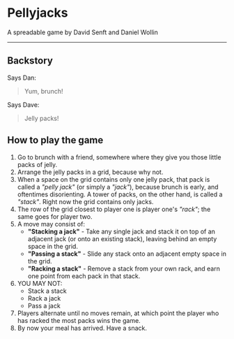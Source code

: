 # Pellyjacks

A spreadable game by David Senft and Daniel Wollin

* * *

## Backstory ##

Says Dan:

> Yum, brunch!

Says Dave:

> Jelly packs!

## How to play the game ##

1.	Go to brunch with a friend, somewhere where they give you
	those little packs of jelly.
2.	Arrange the jelly packs in a grid, because why not.
3.	When a space on the grid contains only one jelly pack, that
	pack is called a *"pelly jack"* (or simply a *"jack"*), 
	because brunch is early, and oftentimes disorienting. A 
	tower of packs, on the other hand, is called a *"stack"*. 
	Right now the grid contains only jacks.
4.	The row of the grid closest to player one is player 
	one's *"rack"*; the same goes for player two.
5.	A move may consist of:
	- <b>"Stacking a jack"</b> - Take any single jack and stack 
	it on top of an adjacent jack (or onto an existing stack),
	leaving behind an empty space in the grid.
	- <b>"Passing a stack"</b> - Slide any stack onto an 
	adjacent empty space in the grid.
	- <b>"Racking a stack"</b> - Remove a stack from your own 
	rack, and earn one point from each pack in that stack.
6.	YOU MAY NOT:
	- Stack a stack
	- Rack a jack
	- Pass a jack
7.	Players alternate until no moves remain, at which point the 
	player who has racked the most packs wins the game.
8.	By now your meal has arrived. Have a snack.
